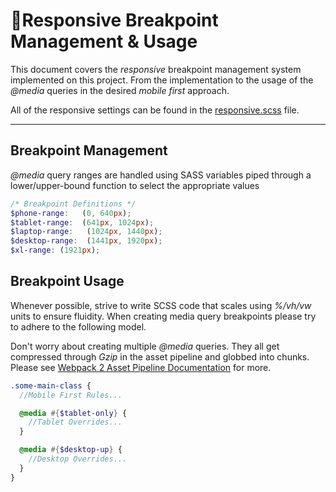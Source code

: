 # :straight_ruler:Responsive Breakpoint Management & Usage
This document covers the *responsive* breakpoint management system implemented on this project. From the implementation to the usage of the *@media* queries in the desired *mobile first* approach.

All of the responsive settings can be found in the [responsive.scss](../vue-app-base/src/assets/styles/responsive.scss "Responsive SCSS Sheet") file.

---

## Breakpoint Management
*@media* query ranges are handled using SASS variables piped through a lower/upper-bound function to select the appropriate values

```scss
/* Breakpoint Definitions */
$phone-range:   (0, 640px);
$tablet-range:  (641px, 1024px);
$laptop-range:   (1024px, 1440px);
$desktop-range:  (1441px, 1920px);
$xl-range: (1921px);
```


## Breakpoint Usage
Whenever possible, strive to write SCSS code that scales using *%/vh/vw* units to ensure fluidity. When creating media query breakpoints please try to adhere to the following model.

Don't worry about creating multiple *@media* queries. They all get compressed through *Gzip* in the asset pipeline and globbed into chunks. Please see [Webpack 2 Asset Pipeline Documentation](./webpack.md "Webpack 2 Asset Pipeline") for more.

```scss
.some-main-class {
  //Mobile First Rules...

  @media #{$tablet-only} {
    //Tablet Overrides...
  }

  @media #{$desktop-up} {
    //Desktop Overrides...
  }
}
```
